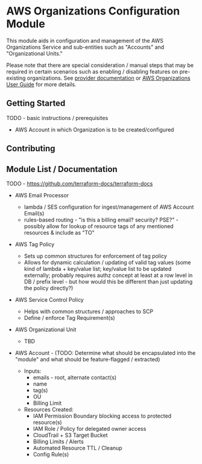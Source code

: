 # AWS Organizations Configuration Module
This module aids in configuration and management of the AWS Organizations Service and sub-entities such as "Accounts" and "Organizational Units."

Please note that there are special consideration / manual steps that may be required in certain scenarios such as enabling / disabling features on pre-existing organizations. See [provider documentation](https://registry.terraform.io/providers/hashicorp/aws/latest/docs/resources/organizations_organization) or [AWS Organizations User Guide](https://docs.aws.amazon.com/organizations/latest/userguide/orgs_introduction.html) for more details.

## Getting Started
TODO - basic instructions / prerequisites
* AWS Account in which Organization is to be created/configured

## Contributing

## Module List / Documentation
TODO - https://github.com/terraform-docs/terraform-docs

* AWS Email Processor
  * lambda / SES configuration for ingest/management of AWS Account Email(s)
  * rules-based routing - "is this a billing email? security? PSE?" - possibly allow for lookup of resource tags of any mentioned resources & include as "TO"

* AWS Tag Policy
  * Sets up common structures for enforcement of tag policy
  * Allows for dynamic calculation / updating of valid tag values (some kind of lambda + key/value list; key/value list to be updated externally; probably requires authz concept at least at a row level in DB / prefix level - but how would this be different than just updating the policy directly?)

* AWS Service Control Policy
  * Helps with common structures / approaches to SCP
  * Define / enforce Tag Requirement(s)

* AWS Organizational Unit
  * TBD

* AWS Account - (TODO: Determine what should be encapsulated into the "module" and what should be feature-flagged / extracted)
  * Inputs:
    * emails - root, alternate contact(s)
    * name
    * tag(s)
    * OU
    * Billing Limit
  * Resources Created:
    * IAM Permission Boundary blocking access to protected resource(s)
    * IAM Role / Policy for delegated owner access
    * CloudTrail + S3 Target Bucket
    * Billing Limits / Alerts
    * Automated Resource TTL / Cleanup
    * Config Rule(s)
